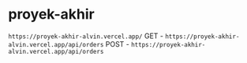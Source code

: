 # proyek-akhir
```https://proyek-akhir-alvin.vercel.app/```
GET - ```https://proyek-akhir-alvin.vercel.app/api/orders```
POST - ```https://proyek-akhir-alvin.vercel.app/api/orders```
